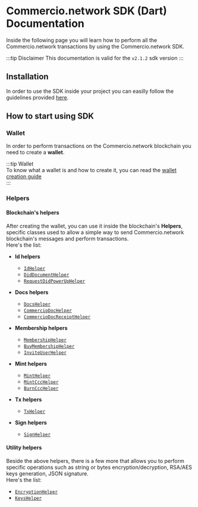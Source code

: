 # Commercio.network SDK (Dart) Documentation

Inside the following page you will learn how to perform all the Commercio.network
transactions  by using the Commercio.network SDK.

:::tip Disclaimer
This documentation is valid for the `v2.1.2` sdk version
:::

## Installation

In order to use the SDK inside your project you can easilly follow the guidelines
provided [here](https://pub.dev/packages/commerciosdk#-installing-tab-).

## How to start using SDK

### Wallet

In order to perform transactions on the Commercio.network blockchain you need to create a **wallet**.

:::tip Wallet  
To know what a wallet is and how to create it, you can read the
[wallet creation guide](wallet/create-wallet.md)  
:::

### Helpers

#### Blockchain's helpers

After creating the wallet, you can use it inside the blockchain's **Helpers**,
specific classes used to allow a simple way to send Commercio.network blockchain's messages and perform transactions.  
Here's the list:

- **Id helpers**

  - [`IdHelper`](lib/id/id_helper.md)
  - [`DidDocumentHelper`](lib/id/did_document_helper.md)
  - [`RequestDidPowerUpHelper`](lib/id/request_did_power_up_helper.md)

- **Docs helpers**

  - [`DocsHelper`](lib/docs/docs_helper.md)
  - [`CommercioDocHelper`](lib/docs/commercio_doc_helper.md)
  - [`CommercioDocReceiptHelper`](lib/docs/commercio_doc_receipt_helper.md)

- **Membership helpers**

  - [`MembershipHelper`](lib/membership/membership_helper.md)
  - [`BuyMembershipHelper`](lib/membership/buy_membership_helper.md)
  - [`InviteUserHelper`](lib/membership/invite_user_helper.md)

- **Mint helpers**

  - [`MintHelper`](lib/mint/mint_helper.md)
  - [`MintCccHelper`](lib/mint/mint_ccc_helper.md)
  - [`BurnCccHelper`](lib/mint/burn_ccc_helper.md)

- **Tx helpers**
  
  - [`TxHelper`](lib/tx/tx_helper.md)

- **Sign helpers**

  - [`SignHelper`](lib/crypto/sign_helper.md)

#### Utility helpers

Beside the above helpers, there is a few more that allows you to perform specific operations such as  string or bytes encryption/decryption,
RSA/AES keys generation, JSON signature.  
Here's the list:

- [`EncryptionHelper`](lib/crypto/encryption_helper.md)  
- [`KeysHelper`](lib/crypto/keys_helper.md)

